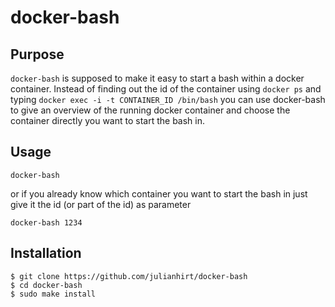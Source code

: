 # docker-bash

## Purpose 

`docker-bash` is supposed to make it easy to start a bash within a docker container.
Instead of finding out the id of the container using `docker ps` and typing `docker exec -i -t CONTAINER_ID /bin/bash` you can use docker-bash to give an overview of the running docker container and choose the container directly you want to start the bash in. 

## Usage

```
docker-bash
```

or if you already know which container you want to start the bash in just give it the id (or part of the id) as parameter

```
docker-bash 1234
```

## Installation

```
$ git clone https://github.com/julianhirt/docker-bash
$ cd docker-bash
$ sudo make install
```
